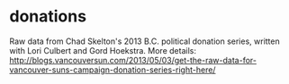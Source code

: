 donations
====

Raw data from Chad Skelton's 2013 B.C. political donation series, written with Lori Culbert and Gord Hoekstra. More details: 
http://blogs.vancouversun.com/2013/05/03/get-the-raw-data-for-vancouver-suns-campaign-donation-series-right-here/
